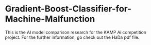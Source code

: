 # Gradient-Boost-Classifier-for-Machine-Malfunction

This is the AI model comparison research for the KAMP Ai competition project.
For the further information, go check out the HaDa pdf file.
